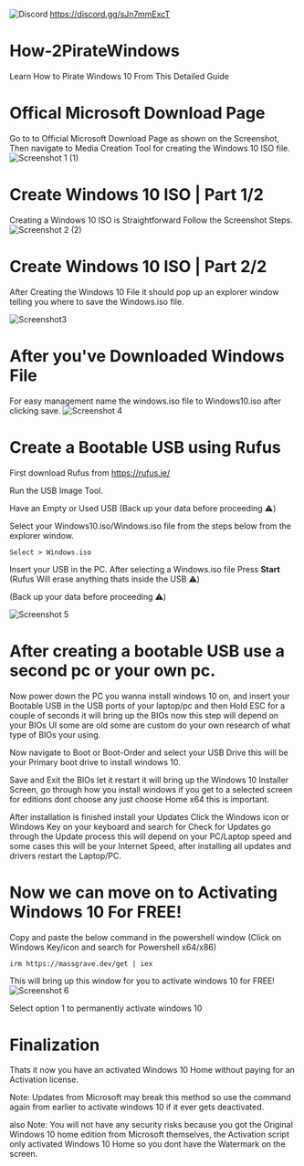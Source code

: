 ![Discord](https://img.shields.io/discord/1085791934007738458?color=%237289da&label=Official%20How-2&logo=Discord&style=plastic)
https://discord.gg/sJn7mmExcT

# How-2PirateWindows
Learn How to Pirate Windows 10 From This Detailed Guide

# Offical Microsoft Download Page
Go to to Official Microsoft Download Page as shown on the Screenshot,
Then navigate to Media Creation Tool for creating the Windows 10 ISO file.
![Screenshot 1 (1)](https://user-images.githubusercontent.com/123846642/225528223-0c2e39cf-07b7-489c-aa2e-dac71a0233cd.png)

# Create Windows 10 ISO | Part 1/2
Creating a Windows 10 ISO is Straightforward Follow the Screenshot Steps.
![Screenshot 2 (2)](https://user-images.githubusercontent.com/123846642/225531220-3dcf2e95-7c87-46a4-9297-792053b42d4b.png)

# Create Windows 10 ISO | Part 2/2
 After Creating the Windows 10 File it should pop up an explorer window telling you where to save the Windows.iso file.
    
![Screenshot3](https://user-images.githubusercontent.com/123846642/225530643-ccbfc5b0-f504-4470-aec5-b8b32b649eae.png)

# After you've Downloaded Windows File
For easy management name the windows.iso file to Windows10.iso after clicking save.
![Screenshot 4](https://user-images.githubusercontent.com/123846642/225531842-50741454-6e8b-40ed-b877-1f74363c816c.png)

# Create a Bootable USB using Rufus
First download Rufus from https://rufus.ie/

Run the USB Image Tool.

Have an Empty or Used USB (Back up your data before proceeding ⚠️)

Select your Windows10.iso/Windows.iso file from the steps below from the explorer window.

    Select > Windows.iso

Insert your USB in the PC.
After selecting a Windows.iso file Press **Start** (Rufus Will erase anything thats inside the USB ⚠️)

(Back up your data before proceeding ⚠️)

![Screenshot 5](https://user-images.githubusercontent.com/123846642/225536514-41bf76fb-3746-4ef7-98b0-6d23b155c86d.png)

# After creating a bootable USB use a second pc or your own pc.
Now power down the PC you wanna install windows 10 on, and insert your Bootable USB in the USB ports of your laptop/pc and then Hold ESC for a couple of seconds it will bring up the BIOs now this step will depend on your BIOs UI some are old some are custom do your own research of what type of BIOs your using.

Now navigate to Boot or Boot-Order and select your USB Drive this will be your Primary boot drive to install windows 10.

Save and Exit the BIOs let it restart it will bring up the Windows 10 Installer Screen, go through how you install windows if you get to a selected screen for editions dont choose any just choose Home x64 this is important.

After installation is finished install your Updates Click the Windows icon or Windows Key on your keyboard and search for Check for Updates go through the Update process this will depend on your PC/Laptop speed and some cases this will be your Internet Speed, after installing all updates and drivers restart the Laptop/PC.

# Now we can move on to Activating Windows 10 For FREE!

Copy and paste the below command in the powershell window (Click on Windows Key/icon and search for Powershell x64/x86)

    irm https://massgrave.dev/get | iex
This will bring up this window for you to activate windows 10 for FREE!
![Screenshot 6](https://user-images.githubusercontent.com/123846642/225540871-44b74e09-8f54-41ff-a857-ae86518be02c.png)

Select option 1 to permanently activate windows 10

# Finalization
Thats it now you have an activated Windows 10 Home without paying for an Activation license.

Note: Updates from Microsoft may break this method so use the command again from earlier to activate windows 10 if it ever gets deactivated.

also Note: You will not have any security risks because you got the Original Windows 10 home edition from Microsoft themselves, the Activation script only activated Windows 10 Home so you dont have the Watermark on the screen.
